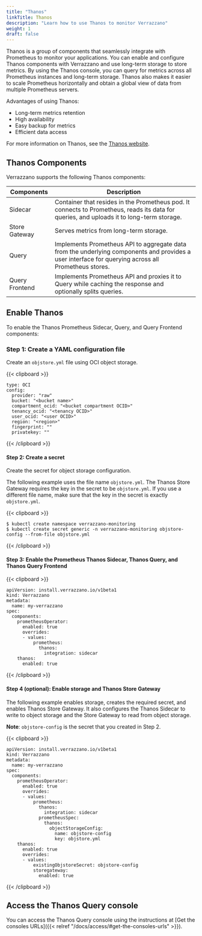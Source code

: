 ```yaml
---
title: "Thanos"
linkTitle: Thanos
description: "Learn how to use Thanos to monitor Verrazzano"
weight: 1
draft: false
---
```


Thanos is a group of components that seamlessly integrate with Prometheus to monitor your applications. You can enable and configure Thanos components with Verrazzano and use long-term storage to store metrics. By using the Thanos console, you can query for metrics across all Prometheus instances and long-term storage. Thanos also makes it easier to scale Prometheus horizontally and obtain a global view of data from multiple Prometheus servers.

Advantages of using Thanos:
- Long-term metrics retention
- High availability
- Easy backup for metrics
- Efficient data access

For more information on Thanos, see the [Thanos website](https://thanos.io/).

## Thanos Components

Verrazzano supports the following Thanos components:

| Components     | Description                                                                                                                                         |
|----------------|-----------------------------------------------------------------------------------------------------------------------------------------------------|
| Sidecar        | Container that resides in the Prometheus pod. It connects to Prometheus, reads its data for queries, and uploads it to long-term storage.           |
| Store Gateway  | Serves metrics from long-term storage.                                                                                                              |
| Query          | Implements Prometheus API to aggregate data from the underlying components and provides a user interface for querying across all Prometheus stores. |
| Query Frontend | Implements Prometheus API and proxies it to Query while caching the response and optionally splits queries.                                        |

## Enable Thanos

To enable the Thanos Prometheus Sidecar, Query, and Query Frontend components:

### Step 1: Create a YAML configuration file

Create an `objstore.yml` file using OCI object storage.

{{< clipboard >}}
<div class="highlight">

```
type: OCI
config:
  provider: "raw"
  bucket: "<bucket name>"
  compartment_ocid: "<bucket compartment OCID>"
  tenancy_ocid: "<tenancy OCID>"
  user_ocid: "<user OCID>"
  region: "<region>"
  fingerprint: ""
  privatekey: ""
```

</div>
{{< /clipboard >}}

#### Step 2: Create a secret

Create the secret for object storage configuration.

The following example uses the file name `objstore.yml`. The Thanos Store Gateway requires the key in the secret to be `objstore.yml`. If you use a different file name, make sure that the key in the secret is exactly `objstore.yml`.

{{< clipboard >}}
<div class="highlight">

```
$ kubectl create namespace verrazzano-monitoring
$ kubectl create secret generic -n verrazzano-monitoring objstore-config --from-file objstore.yml
```

</div>
{{< /clipboard >}}

#### Step 3: Enable the Prometheus Thanos Sidecar, Thanos Query, and Thanos Query Frontend

{{< clipboard >}}
<div class="highlight">

```
apiVersion: install.verrazzano.io/v1beta1
kind: Verrazzano
metadata:
  name: my-verrazzano
spec:
  components:
    prometheusOperator:
      enabled: true
      overrides:
      - values:
          prometheus:
            thanos:
              integration: sidecar
    thanos:
      enabled: true
```

</div>
{{< /clipboard >}}

#### Step 4 (optional): Enable storage and Thanos Store Gateway

The following example enables storage, creates the required secret, and enables Thanos Store Gateway. It also configures the Thanos Sidecar to write to object storage and the Store Gateway to read from object storage.

**Note**: `objstore-config` is the secret that you created in Step 2.

{{< clipboard >}}
<div class="highlight">

```
apiVersion: install.verrazzano.io/v1beta1
kind: Verrazzano
metadata:
  name: my-verrazzano
spec:
  components:
    prometheusOperator:
      enabled: true
      overrides:
      - values:
          prometheus:
            thanos:
              integration: sidecar
            prometheusSpec:
              thanos:
                objectStorageConfig:
                  name: objstore-config
                  key: objstore.yml
    thanos:
      enabled: true
      overrides:
      - values:
          existingObjstoreSecret: objstore-config
          storegateway:
            enabled: true
```

</div>
{{< /clipboard >}}

## Access the Thanos Query console

You can access the Thanos Query console using the instructions at [Get the consoles URLs]({{< relref "/docs/access/#get-the-consoles-urls" >}}).
